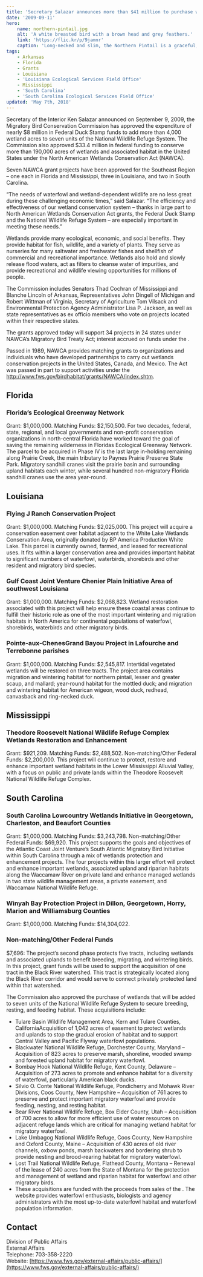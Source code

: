 ```yaml
---
title: 'Secretary Salazar announces more than $41 million to purchase wetlands and fund grants for migratory waterfowl habitat more than $7 million in waterfowl habitat grants approved for southeastern states'
date: '2009-09-11'
hero:
    name: northern-pintail.jpg
    alt: 'A white breasted bird with a brown head and grey feathers.'
    link: 'https://flic.kr/p/9jamnr'
    caption: 'Long-necked and slim, the Northern Pintail is a graceful, elegant bird. Photo by Dan Cox, USFWS.'
tags:
    - Arkansas
    - Florida
    - Grants
    - Louisiana
    - 'Louisiana Ecological Services Field Office'
    - Mississippi
    - 'South Carolina'
    - 'South Carolina Ecological Services Field Office'
updated: 'May 7th, 2018'
---
```


Secretary of the Interior Ken Salazar announced on September 9, 2009, the Migratory Bird Conservation Commission has approved the expenditure of nearly $8 million in Federal Duck Stamp funds to add more than 4,000 wetland acres to seven units of the National Wildlife Refuge System. The Commission also approved $33.4 million in federal funding to conserve more than 190,000 acres of wetlands and associated habitat in the United States under the North American Wetlands Conservation Act (NAWCA).

Seven NAWCA grant projects have been approved for the Southeast Region – one each in Florida and Mississippi, three in Louisiana, and two in South Carolina.

“The needs of waterfowl and wetland-dependent wildlife are no less great during these challenging economic times,” said Salazar. “The efficiency and effectiveness of our wetland conservation system – thanks in large part to North American Wetlands Conservation Act grants, the Federal Duck Stamp and the National Wildlife Refuge System – are especially important in meeting these needs.”

Wetlands provide many ecological, economic, and social benefits. They provide habitat for fish, wildlife, and a variety of plants. They serve as nurseries for many saltwater and freshwater fishes and shellfish of commercial and recreational importance. Wetlands also hold and slowly release flood waters, act as filters to cleanse water of impurities, and provide recreational and wildlife viewing opportunities for millions of people.

The Commission includes Senators Thad Cochran of Mississippi and Blanche Lincoln of Arkansas, Representatives John Dingell of Michigan and Robert Wittman of Virginia, Secretary of Agriculture Tom Vilsack and Environmental Protection Agency Administrator Lisa P. Jackson, as well as state representatives as ex officio members who vote on projects located within their respective states.

The grants approved today will support 34 projects in 24 states under NAWCA’s Migratory Bird Treaty Act; interest accrued on funds under the .

Passed in 1989, NAWCA provides matching grants to organizations and individuals who have developed partnerships to carry out wetlands conservation projects in the United States, Canada, and Mexico. The Act was passed in part to support activities under the http://www.fws.gov/birdhabitat/grants/NAWCA/index.shtm.

## Florida

### Florida’s Ecological Greenway Network

Grant: $1,000,000. Matching Funds: $2,150,500. For two decades, federal, state, regional, and local governments and non-profit conservation organizations in north-central Florida have worked toward the goal of saving the remaining wilderness in Floridas Ecological Greenway Network. The parcel to be acquired in Phase IV is the last large in-holding remaining along Prairie Creek, the main tributary to Paynes Prairie Preserve State Park. Migratory sandhill cranes visit the prairie basin and surrounding upland habitats each winter, while several hundred non-migratory Florida sandhill cranes use the area year-round.

## Louisiana

### Flying J Ranch Conservation Project

Grant: $1,000,000. Matching Funds: $2,025,000. This project will acquire a conservation easement over habitat adjacent to the White Lake Wetlands Conservation Area, originally donated by BP America Production White Lake. This parcel is currently owned, farmed, and leased for recreational uses. It fits within a larger conservation area and provides important habitat to significant numbers of waterfowl, waterbirds, shorebirds and other resident and migratory bird species.

### Gulf Coast Joint Venture Chenier Plain Initiative Area of southwest Louisiana

Grant: $1,000,000. Matching Funds: $2,068,823. Wetland restoration associated with this project will help ensure these coastal areas continue to fulfill their historic role as one of the most important wintering and migration habitats in North America for continental populations of waterfowl, shorebirds, waterbirds and other migratory birds.

### Pointe-aux-ChenesGrand Bayou Project in Lafourche and Terrebonne parishes

Grant: $1,000,000. Matching Funds: $2,545,817. Intertidal vegetated wetlands will be restored on three tracts. The project area contains migration and wintering habitat for northern pintail, lesser and greater scaup, and mallard; year-round habitat for the mottled duck; and migration and wintering habitat for American wigeon, wood duck, redhead, canvasback and ring-necked duck.

## Mississippi

### Theodore Roosevelt National Wildlife Refuge Complex Wetlands Restoration and Enhancement

Grant: $921,209. Matching Funds: $2,488,502. Non-matching/Other Federal Funds: $2,200,000. This project will continue to protect, restore and enhance important wetland habitats in the Lower Mississippi Alluvial Valley, with a focus on public and private lands within the Theodore Roosevelt National Wildlife Refuge Complex.

## South Carolina

### South Carolina Lowcountry Wetlands Initiative in Georgetown, Charleston, and Beaufort Counties

Grant: $1,000,000. Matching Funds: $3,243,798. Non-matching/Other Federal Funds: $69,920. This project supports the goals and objectives of the Atlantic Coast Joint Venture’s South Atlantic Migratory Bird Initiative within South Carolina through a mix of wetlands protection and enhancement projects. The four projects within this larger effort will protect and enhance important wetlands, associated upland and riparian habitats along the Waccamaw River on private land and enhance managed wetlands in two state wildlife management areas, a private easement, and Waccamaw National Wildlife Refuge.

### Winyah Bay Protection Project in Dillon, Georgetown, Horry, Marion and Williamsburg Counties

Grant: $1,000,000. Matching Funds: $14,304,022.

### Non-matching/Other Federal Funds

$7,696: The project’s second phase protects five tracts, including wetlands and associated uplands to benefit breeding, migrating, and wintering birds. In this project, grant funds will be used to support the acquisition of one tract in the Black River watershed. This tract is strategically located along the Black River corridor and would serve to connect privately protected land within that watershed.

The Commission also approved the purchase of wetlands that will be added to seven units of the National Wildlife Refuge System to secure breeding, resting, and feeding habitat. These acquisitions include:

* Tulare Basin Wildlife Management Area, Kern and Tulare Counties, CaliforniaAcquisition of 1,042 acres of easement to protect wetlands and uplands to stop the gradual erosion of habitat and to support Central Valley and Pacific Flyway waterfowl populations.
* Blackwater National Wildlife Refuge, Dorchester County, Maryland – Acquisition of 823 acres to preserve marsh, shoreline, wooded swamp and forested upland habitat for migratory waterfowl.
* Bombay Hook National Wildlife Refuge, Kent County, Delaware – Acquisition of 273 acres to promote and enhance habitat for a diversity of waterfowl, particularly American black ducks.
* Silvio O. Conte National Wildlife Refuge, Pondicherry and Mohawk River Divisions, Coos County, New Hampshire – Acquisition of 761 acres to preserve and protect important migratory waterfowl and provide feeding, nesting, and resting habitat.
* Bear River National Wildlife Refuge, Box Elder County, Utah – Acquisition of 700 acres to allow for more efficient use of water resources on adjacent refuge lands which are critical for managing wetland habitat for migratory waterfowl.
* Lake Umbagog National Wildlife Refuge, Coos County, New Hampshire and Oxford County, Maine – Acquisition of 430 acres of old river channels, oxbow ponds, marsh backwaters and bordering shrub to provide nesting and brood-rearing habitat for migratory waterfowl.
* Lost Trail National Wildlife Refuge, Flathead County, Montana – Renewal of the lease of 240 acres from the State of Montana for the protection and management of wetland and riparian habitat for waterfowl and other migratory birds.
* These acquisitions are funded with the proceeds from sales of the . The website provides waterfowl enthusiasts, biologists and agency administrators with the most up-to-date waterfowl habitat and waterfowl population information.

## Contact

Division of Public Affairs  
External Affairs  
Telephone: 703-358-2220  
Website: [https://www.fws.gov/external-affairs/public-affairs/](https://www.fws.gov/external-affairs/public-affairs/)
